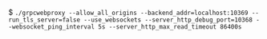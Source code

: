 $ `./grpcwebproxy --allow_all_origins --backend_addr=localhost:10369 --run_tls_server=false --use_websockets --server_http_debug_port=10368 --websocket_ping_interval 5s --server_http_max_read_timeout 86400s`
